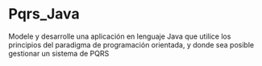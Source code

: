# Pqrs_Java
Modele y desarrolle una aplicación en lenguaje Java que utilice los principios del paradigma de programación orientada, y donde sea posible gestionar un sistema de PQRS
